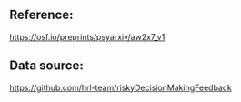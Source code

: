 ## Reference:
https://osf.io/preprints/psyarxiv/aw2x7_v1
## Data source:
https://github.com/hrl-team/riskyDecisionMakingFeedback